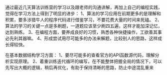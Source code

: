 通过最近几天算法训练营的学习以及跟老师的沟通讲解，再加上自己的编程实践，觉得在学习方法上得到了明显的进步：
1、算法的学习应用在前期更多的是理解和积累，要多涉猎牛人的程序代码进行借鉴学习，不要花费大量的时间来死磕。
2、算法的学习的关键一点是多刷题，一道题应该至少刷四五遍，这样才能加深记忆，达到熟练。
3、在编程方面，要养成良好的习惯，熟悉各种快捷操作，工欲善其事必先利其器嘛。
4、形成尝试用尽可能多的办法来解题，比较别人的思路，这样成长得较快。

在基本数据结构学习方面：
1、要尽可能多的查看官方的API函数源代码，理解分析实现原理。
2、着重训练迭代循环的编写，在不能整体把握全局的情况下，可以先写出大概的逻辑，稍后再优化，有助于保持清晰的思路，防止中途混乱重来

